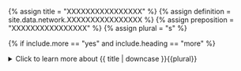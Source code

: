 <!--------------------------------------------- TITLE AND DEFINITION starts -->

{% assign title = "XXXXXXXXXXXXXXXX" %}
{% assign definition = site.data.network.XXXXXXXXXXXXXXXX %}
{% assign preposition = "XXXXXXXXXXXXXXXX" %}
{% assign plural = "s" %}

<!--------------------------------------------- TITLE AND DEFINITION ends -->

{% if include.more == "yes" and include.heading == "more" %}
<details class='detailsCollapsible'><summary class='nobr'>Click to learn more about {{ title | downcase }}{{plural}}
</summary>
{% endif %}

{% if include.heading != "" and include.heading != "more" %}
{{include.heading}} {{title}}
{% endif %}

{% if include.icon != "no" %} 

{% if include.table == "yes" and include.icon != "no" %}
<table class='definitionTable'><tr><td>
{% endif %}

<img src='images/icons/nodes/png{{include.icon}}/{{ title | downcase | replace: " ", "-" }}.png' />

{% if include.table == "yes" and include.icon != "no" %}
</td><td>
{% endif %}

{% endif %}

{% if include.definition == "bold" %}
<strong>{{ definition }}</strong>
{% else %}
{% if include.definition != "no" %}
{{ definition }}
{% endif %}
{% endif %}

{% if include.table == "yes" and include.icon != "no" %}
</td></tr></table>
{% endif %}

{% if include.more == "yes" and include.content == "more" and include.heading != "more" %}
<details class='detailsCollapsible'><summary class='nobr'>Click to learn more about {{ title | downcase }}{{plural}}
</summary>
{% endif %}

{% if include.content != "no" %}

<!--------------------------------------------- CONTENT starts -->The parameter offers precise control over the duration, starting and ending points of the session. Several options are available, and there are differences in how backtesting and the rest of the types of trading sessions function in this regard. Check the configuration to learn more.<!--------------------------------------------- CONTENT ends -->

{% endif %}

{% if include.more == "yes" and include.content != "more" and include.heading != "more" %}
<details class='detailsCollapsible'><summary class='nobr'>Click to learn more about {{ title | downcase }}{{plural}}
</summary>
{% endif %}

{% if include.adding != "" %}

{{include.adding}} Adding {{preposition}} {{title}} Node

<!--------------------------------------------- ADDING starts -->To add a parameter that may be missing, select *Add Missing Params* on the parameters node menu. <!--------------------------------------------- ADDING ends -->

{% endif %}

{% if include.configuring != "" %}

{{include.configuring}} Configuring the {{title}}

<!--------------------------------------------- CONFIGURING starts -->Select *Configure Time Range* on the menu to access the configuration. The configuration varies slightly depending on the type of session you are running.{{include.configuring}}# On Backtesting Sessions```json{"initialDatetime": "2019-09-01T00:00:00.000Z","finalDatetime": "2019-09-25T00:00:00.000Z"}```* ```initialDatetime``` is the datetime the session starts at.* ```finalDatetime``` is the datetime the session finishes at. If you don't set a *finalDatetime*, the session runs until the date data is available.{{include.configuring}}# On Paper Trading, Forward Testing and Live Trading Sessions```json{"initialDatetime": "2019-09-01T00:00:00.000Z","finalDatetime": "2019-09-25T00:00:00.000Z","allowStartingFromThePast": false}```* ```finalDatetime``` is the datetime the session finishes at. If you don't set a *finalDatetime* at the level of the testing session or the trading system, then the session runs for one year.By default, paper trading, forward testing and live trading sessions start at the datetime the session is run, that is, the present time. Such a behavior is in accordance with the most common use case, by which a user starting a new live trading session usually wishes the session to start at that moment.However, users have requested to be allowed to start live sessions in the past. Such a feature may be useful, for example, to take an opportunity that was just missed for whatever reason, including technical ones.* ```initialDatetime```, in combination with the ```allowStartingFromThePast``` parameter, is a hack to allow a live session to start from a date in the past. If there is a valid ```initialDatetime``` and ```allowStartingFromThePast``` is ```true```, then the live session effectively starts from the specified date in the past. If ```allowStartingFromThePast``` is ```false``` the ```initialDatetime``` is ignored and the session starts from the present time.* ```allowStartingFromThePast``` may be ```true``` or ```false```.{% include warning.html content="In the case of forward testing and live trading sessions, starting from the past may involve placing orders at the exchange while evaluating past events. That is, if conditions to take a position and place orders validate true for candles in the past, the position is taken and orders are placed." %}<!--------------------------------------------- CONFIGURING ends -->

{% endif %}

{% if include.starting != "" %}

{{include.starting}} Starting {{preposition}} {{title}}

<!--------------------------------------------- STARTING starts -->XXXXXXXXXXXXXXXXXXXXXXXXXXXXXXXXXXXXXXXXXXXXXXXXXXXXXX<!--------------------------------------------- STARTING ends -->

{% endif %}

{% if include.more == "yes" %}
</details>
{% endif %}